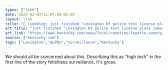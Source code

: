 ```yaml
---
types: ["link"]
date: 2022-02-01T11:07:59-05:00
layout: link
title: "🔗 linkblog: just finished 'Lexington KY police test license plate cameras to solve crime | Lexington Herald Leader'"
art_title: "just finished 'Lexington KY police test license plate cameras to solve crime | Lexington Herald Leader"
art_link: "https://www.kentucky.com/news/local/counties/fayette-county/article257885118.html"
source: ["kentucky.com"]
tags: ["Lexington","ALPRs","surveillance","Kentucky"]
---
```

We should all be concerned about this. Describing this as "high tech" in the first line of the story fetishizes surveillance. It's gross.
